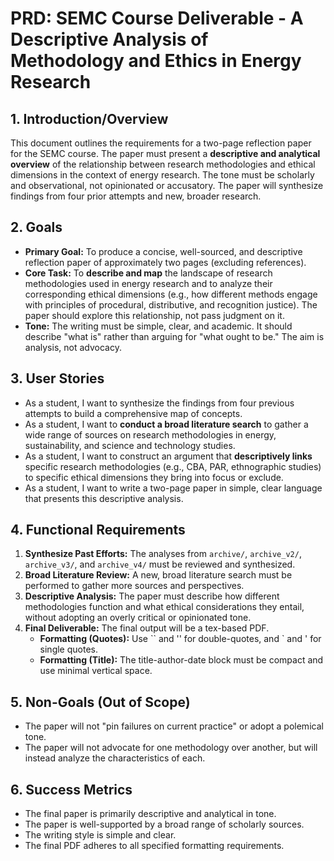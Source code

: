 # PRD: SEMC Course Deliverable - A Descriptive Analysis of Methodology and Ethics in Energy Research

## 1. Introduction/Overview

This document outlines the requirements for a two-page reflection paper for the SEMC course. The paper must present a **descriptive and analytical overview** of the relationship between research methodologies and ethical dimensions in the context of energy research. The tone must be scholarly and observational, not opinionated or accusatory. The paper will synthesize findings from four prior attempts and new, broader research.

## 2. Goals

- **Primary Goal:** To produce a concise, well-sourced, and descriptive reflection paper of approximately two pages (excluding references).
- **Core Task:** To **describe and map** the landscape of research methodologies used in energy research and to analyze their corresponding ethical dimensions (e.g., how different methods engage with principles of procedural, distributive, and recognition justice). The paper should explore this relationship, not pass judgment on it.
- **Tone:** The writing must be simple, clear, and academic. It should describe "what is" rather than arguing for "what ought to be." The aim is analysis, not advocacy.

## 3. User Stories

- As a student, I want to synthesize the findings from four previous attempts to build a comprehensive map of concepts.
- As a student, I want to **conduct a broad literature search** to gather a wide range of sources on research methodologies in energy, sustainability, and science and technology studies.
- As a student, I want to construct an argument that **descriptively links** specific research methodologies (e.g., CBA, PAR, ethnographic studies) to specific ethical dimensions they bring into focus or exclude.
- As a student, I want to write a two-page paper in simple, clear language that presents this descriptive analysis.

## 4. Functional Requirements

1.  **Synthesize Past Efforts:** The analyses from `archive/`, `archive_v2/`, `archive_v3/`, and `archive_v4/` must be reviewed and synthesized.
2.  **Broad Literature Review:** A new, broad literature search must be performed to gather more sources and perspectives.
3.  **Descriptive Analysis:** The paper must describe how different methodologies function and what ethical considerations they entail, without adopting an overly critical or opinionated tone.
4.  **Final Deliverable:** The final output will be a tex-based PDF.
    -   **Formatting (Quotes):** Use `` and '' for double-quotes, and ` and ' for single quotes.
    -   **Formatting (Title):** The title-author-date block must be compact and use minimal vertical space.

## 5. Non-Goals (Out of Scope)

- The paper will not "pin failures on current practice" or adopt a polemical tone.
- The paper will not advocate for one methodology over another, but will instead analyze the characteristics of each.

## 6. Success Metrics

- The final paper is primarily descriptive and analytical in tone.
- The paper is well-supported by a broad range of scholarly sources.
- The writing style is simple and clear.
- The final PDF adheres to all specified formatting requirements. 